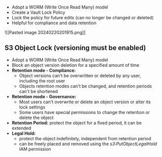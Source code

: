 
- Adopt a WORM (Write Once Read Many) model
- Create a Vault Lock Policy
- Lock the policy for future edits (can no longer be changed or deleted)
- Helpful for compliance and data retention

![[Pasted image 20240220201915.png]]

## S3 Object Lock (versioning must be enabled)

- Adopt a WORM (Write Once Read Many) model
- Block an object version deletion for a specified amount of time
- **Retention mode - Compliance:**
	- Object versions can't be overwritten or deleted by any user, including the root user
	- Objects retention modes can't be changed, and retention periods can't be shortened
- **Retention mode - Governance:**
	- Most users can't overwrite or delete an object version or alter its lock settings
	- Some users have special permissions to change the retention or delete the object
- **Retention Period:** protect the object for a fixed period, it can be extended
- **Legal Hold:**
	- protect the object indefinitely, independent from retention period
	- can be freely placed and removed using the *s3:PutObjectLegalHold* IAM permission